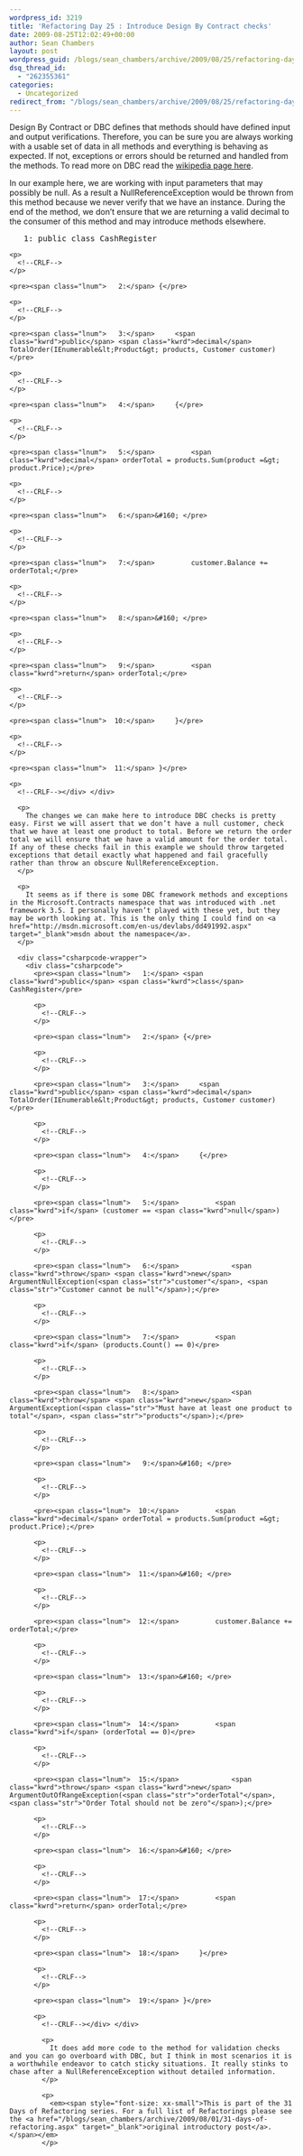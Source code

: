```yaml
---
wordpress_id: 3219
title: 'Refactoring Day 25 : Introduce Design By Contract checks'
date: 2009-08-25T12:02:49+00:00
author: Sean Chambers
layout: post
wordpress_guid: /blogs/sean_chambers/archive/2009/08/25/refactoring-day-25-introduce-design-by-contract-checks.aspx
dsq_thread_id:
  - "262355361"
categories:
  - Uncategorized
redirect_from: "/blogs/sean_chambers/archive/2009/08/25/refactoring-day-25-introduce-design-by-contract-checks.aspx/"
---
```

Design By Contract or DBC defines that methods should have defined input and output verifications. Therefore, you can be sure you are always working with a usable set of data in all methods and everything is behaving as expected. If not, exceptions or errors should be returned and handled from the methods. To read more on DBC read the <a href="http://en.wikipedia.org/wiki/Design_by_contract" target="_blank">wikipedia page here</a>.

In our example here, we are working with input parameters that may possibly be null. As a result a NullReferenceException would be thrown from this method because we never verify that we have an instance. During the end of the method, we don’t ensure that we are returning a valid decimal to the consumer of this method and may introduce methods elsewhere.

<div class="csharpcode-wrapper">
  <div class="csharpcode">
    <pre><span class="lnum">   1:</span> <span class="kwrd">public</span> <span class="kwrd">class</span> CashRegister</pre>
    
    <p>
      <!--CRLF-->
    </p>
    
    <pre><span class="lnum">   2:</span> {</pre>
    
    <p>
      <!--CRLF-->
    </p>
    
    <pre><span class="lnum">   3:</span>     <span class="kwrd">public</span> <span class="kwrd">decimal</span> TotalOrder(IEnumerable&lt;Product&gt; products, Customer customer)</pre>
    
    <p>
      <!--CRLF-->
    </p>
    
    <pre><span class="lnum">   4:</span>     {</pre>
    
    <p>
      <!--CRLF-->
    </p>
    
    <pre><span class="lnum">   5:</span>         <span class="kwrd">decimal</span> orderTotal = products.Sum(product =&gt; product.Price);</pre>
    
    <p>
      <!--CRLF-->
    </p>
    
    <pre><span class="lnum">   6:</span>&#160; </pre>
    
    <p>
      <!--CRLF-->
    </p>
    
    <pre><span class="lnum">   7:</span>         customer.Balance += orderTotal;</pre>
    
    <p>
      <!--CRLF-->
    </p>
    
    <pre><span class="lnum">   8:</span>&#160; </pre>
    
    <p>
      <!--CRLF-->
    </p>
    
    <pre><span class="lnum">   9:</span>         <span class="kwrd">return</span> orderTotal;</pre>
    
    <p>
      <!--CRLF-->
    </p>
    
    <pre><span class="lnum">  10:</span>     }</pre>
    
    <p>
      <!--CRLF-->
    </p>
    
    <pre><span class="lnum">  11:</span> }</pre>
    
    <p>
      <!--CRLF--></div> </div> 
      
      <p>
        The changes we can make here to introduce DBC checks is pretty easy. First we will assert that we don’t have a null customer, check that we have at least one product to total. Before we return the order total we will ensure that we have a valid amount for the order total. If any of these checks fail in this example we should throw targeted exceptions that detail exactly what happened and fail gracefully rather than throw an obscure NullReferenceException.
      </p>
      
      <p>
        It seems as if there is some DBC framework methods and exceptions in the Microsoft.Contracts namespace that was introduced with .net framework 3.5. I personally haven’t played with these yet, but they may be worth looking at. This is the only thing I could find on <a href="http://msdn.microsoft.com/en-us/devlabs/dd491992.aspx" target="_blank">msdn about the namespace</a>.
      </p>
      
      <div class="csharpcode-wrapper">
        <div class="csharpcode">
          <pre><span class="lnum">   1:</span> <span class="kwrd">public</span> <span class="kwrd">class</span> CashRegister</pre>
          
          <p>
            <!--CRLF-->
          </p>
          
          <pre><span class="lnum">   2:</span> {</pre>
          
          <p>
            <!--CRLF-->
          </p>
          
          <pre><span class="lnum">   3:</span>     <span class="kwrd">public</span> <span class="kwrd">decimal</span> TotalOrder(IEnumerable&lt;Product&gt; products, Customer customer)</pre>
          
          <p>
            <!--CRLF-->
          </p>
          
          <pre><span class="lnum">   4:</span>     {</pre>
          
          <p>
            <!--CRLF-->
          </p>
          
          <pre><span class="lnum">   5:</span>         <span class="kwrd">if</span> (customer == <span class="kwrd">null</span>)</pre>
          
          <p>
            <!--CRLF-->
          </p>
          
          <pre><span class="lnum">   6:</span>             <span class="kwrd">throw</span> <span class="kwrd">new</span> ArgumentNullException(<span class="str">"customer"</span>, <span class="str">"Customer cannot be null"</span>);</pre>
          
          <p>
            <!--CRLF-->
          </p>
          
          <pre><span class="lnum">   7:</span>         <span class="kwrd">if</span> (products.Count() == 0)</pre>
          
          <p>
            <!--CRLF-->
          </p>
          
          <pre><span class="lnum">   8:</span>             <span class="kwrd">throw</span> <span class="kwrd">new</span> ArgumentException(<span class="str">"Must have at least one product to total"</span>, <span class="str">"products"</span>);</pre>
          
          <p>
            <!--CRLF-->
          </p>
          
          <pre><span class="lnum">   9:</span>&#160; </pre>
          
          <p>
            <!--CRLF-->
          </p>
          
          <pre><span class="lnum">  10:</span>         <span class="kwrd">decimal</span> orderTotal = products.Sum(product =&gt; product.Price);</pre>
          
          <p>
            <!--CRLF-->
          </p>
          
          <pre><span class="lnum">  11:</span>&#160; </pre>
          
          <p>
            <!--CRLF-->
          </p>
          
          <pre><span class="lnum">  12:</span>         customer.Balance += orderTotal;</pre>
          
          <p>
            <!--CRLF-->
          </p>
          
          <pre><span class="lnum">  13:</span>&#160; </pre>
          
          <p>
            <!--CRLF-->
          </p>
          
          <pre><span class="lnum">  14:</span>         <span class="kwrd">if</span> (orderTotal == 0)</pre>
          
          <p>
            <!--CRLF-->
          </p>
          
          <pre><span class="lnum">  15:</span>             <span class="kwrd">throw</span> <span class="kwrd">new</span> ArgumentOutOfRangeException(<span class="str">"orderTotal"</span>, <span class="str">"Order Total should not be zero"</span>);</pre>
          
          <p>
            <!--CRLF-->
          </p>
          
          <pre><span class="lnum">  16:</span>&#160; </pre>
          
          <p>
            <!--CRLF-->
          </p>
          
          <pre><span class="lnum">  17:</span>         <span class="kwrd">return</span> orderTotal;</pre>
          
          <p>
            <!--CRLF-->
          </p>
          
          <pre><span class="lnum">  18:</span>     }</pre>
          
          <p>
            <!--CRLF-->
          </p>
          
          <pre><span class="lnum">  19:</span> }</pre>
          
          <p>
            <!--CRLF--></div> </div> 
            
            <p>
              It does add more code to the method for validation checks and you can go overboard with DBC, but I think in most scenarios it is a worthwhile endeavor to catch sticky situations. It really stinks to chase after a NullReferenceException without detailed information.
            </p>
            
            <p>
              <em><span style="font-size: xx-small">This is part of the 31 Days of Refactoring series. For a full list of Refactorings please see the <a href="/blogs/sean_chambers/archive/2009/08/01/31-days-of-refactoring.aspx" target="_blank">original introductory post</a>.</span></em>
            </p>